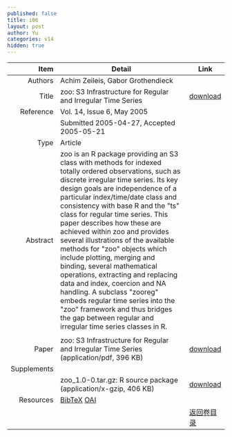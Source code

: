 ```yaml
---
published: false
title: i06
layout: post
author: Yu
categories: v14
hidden: true
---
```


| Item | Detail | Link |
|---:|---|---|
| Authors | Achim Zeileis, Gabor Grothendieck| |
| Title |zoo: S3 Infrastructure for Regular and Irregular Time Series | [download](http://www.jstatsoft.org/v14/i06/paper) |
| Reference |Vol. 14, Issue 6, May 2005 | |
| | Submitted 2005-04-27, Accepted 2005-05-21| | 
| Type | Article| |
| Abstract | zoo is an R package providing an S3 class with methods for indexed totally ordered observations, such as discrete irregular time series. Its key design goals are independence of a particular index/time/date class and consistency with base R and the "ts" class for regular time series. This paper describes how these are achieved within zoo and provides several illustrations of the available methods for "zoo" objects which include plotting, merging and binding, several mathematical operations, extracting and replacing data and index, coercion and NA handling. A subclass "zooreg" embeds regular time series into the "zoo" framework and thus bridges the gap between regular and irregular time series classes in R. | |
 | |
| Paper | zoo: S3 Infrastructure for Regular and Irregular Time Series  (application/pdf, 396 KB)| [download](http://www.jstatsoft.org/v14/i06/paper) |
| Supplements | | |
| |zoo_1.0-0.tar.gz: R source package  (application/x-gzip, 406 KB)|  [download](http://www.jstatsoft.org/v14/i06/supp/1) |
| Resources | [BibTeX](http://www.jstatsoft.org/v14/i06/bibtex) [OAI](http://www.jstatsoft.org/oai?verb=GetRecord&identifier=oai.jstatsoft/v14/i06&prefix=oai_dc)| |
| |  | [返回卷目录]({{site.baseurl}}/volume/v14.html) |